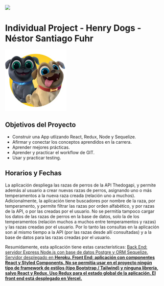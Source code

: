 <p align='left'>
    <img src='https://static.wixstatic.com/media/85087f_0d84cbeaeb824fca8f7ff18d7c9eaafd~mv2.png/v1/fill/w_160,h_30,al_c,q_85,usm_0.66_1.00_0.01/Logo_completo_Color_1PNG.webp' </img>
</p>

# Individual Project - Henry Dogs - Néstor Santiago Fuhr

<p align="left">
  <img height="200" src="./dog.png" />
</p>

## Objetivos del Proyecto

- Construir una App utlizando React, Redux, Node y Sequelize.
- Afirmar y conectar los conceptos aprendidos en la carrera.
- Aprender mejores prácticas.
- Aprender y practicar el workflow de GIT.
- Usar y practicar testing.

## Horarios y Fechas

La aplicación despliega las razas de perros de la API Thedogapi, y permite además al usuario a crear nuevas razas de perros, asignando uno o más temperamentos a la nueva raza creada (relación uno a muchos).
Adicionalmente, la aplicación tiene buscadores por nombre de la raza, por temperamento, y permite filtrar las razas por orden alfabético, y por razas de la API, o por las creadas por el usuario. No se permitía tampoco cargar los datos de las razas de perros en la base de datos, solo la de los temperamentos (relación muchos a muchos entre temperamentos y razas) y las razas creadas por el usuario. Por lo tanto las consultas en la aplicación son al mismo tiempo a la API (por las razas desde allí consultadas) y a la base de datos para las razas creadas por el usuario.

Resumidamente, esta aplicación tiene estas características:
<u>Back End<u>: servidor Express Node.js con base de datos Postgre y ORM Sequelize. Servidor desplegado en <b>Heroku<b>.
<u>Front End<u>: aplicación con componentes React y Styled Components. No se permitia usar en el proyecto ningún tipo de framework de estilos (tipo Bootstrap / Tailwind) y ninguna librería, salvo React y Redux. Uso Redux para el estado global de la aplicación. El front end está desplegado en <b>Vercel<b>. 

